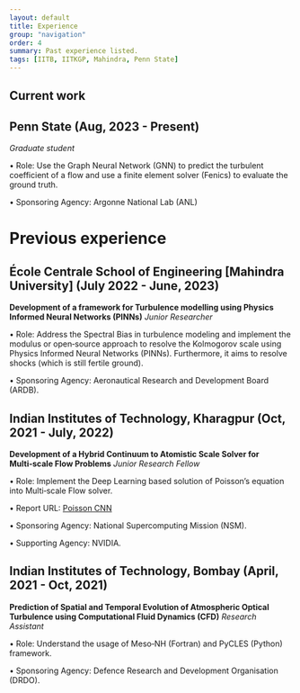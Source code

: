 ```yaml
---
layout: default
title: Experience
group: "navigation"
order: 4
summary: Past experience listed.
tags: [IITB, IITKGP, Mahindra, Penn State]
---
```


## Current work

## Penn State (Aug, 2023 - Present)
_Graduate student_

• Role: Use the Graph Neural Network (GNN) to predict the turbulent coefficient of a flow and use a finite element solver (Fenics) to evaluate the ground truth.  

• Sponsoring Agency: Argonne National Lab (ANL)

# Previous experience

## École Centrale School of Engineering [Mahindra University] (July 2022 - June, 2023) 

**Development of a framework for Turbulence modelling using Physics Informed Neural Networks (PINNs)**
_Junior Researcher_

• Role: Address the Spectral Bias in turbulence modeling and implement the modulus or open‑source approach to resolve the Kolmogorov scale using Physics Informed Neural Networks (PINNs). Furthermore, it aims to resolve shocks (which is still fertile ground).  

• Sponsoring Agency: Aeronautical Research and Development Board (ARDB).

## Indian Institutes of Technology, Kharagpur (Oct, 2021 - July, 2022)

**Development of a Hybrid Continuum to Atomistic Scale Solver for Multi‑scale Flow Problems**
_Junior Research Fellow_

• Role: Implement the Deep Learning based solution of Poisson’s equation into Multi‑scale Flow solver.  

• Report URL: [Poisson CNN](/assets/pdfs/Poisson_CNN_usage.pdf)  

• Sponsoring Agency: National Supercomputing Mission (NSM).  

• Supporting Agency: NVIDIA.


## Indian Institutes of Technology, Bombay (April, 2021 - Oct, 2021)

**Prediction of Spatial and Temporal Evolution of Atmospheric Optical Turbulence using Computational Fluid Dynamics (CFD)**
_Research Assistant_

• Role: Understand the usage of Meso‑NH (Fortran) and PyCLES (Python) framework.  

• Sponsoring Agency: Defence Research and Development Organisation (DRDO).

